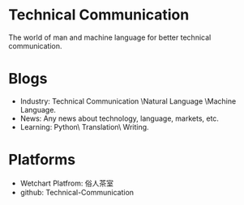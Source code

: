 # Technical Communication

The world of man and machine language for better technical communication.

# Blogs

- Industry: Technical Communication \Natural Language \Machine Language.
- News: Any news about technology, language, markets, etc.
- Learning: Python\ Translation\ Writing.

# Platforms

- Wetchart Platfrom: 俗人茶室
- github: Technical-Communication

